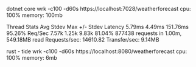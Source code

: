dotnet core
wrk -c100 -d60s https://localhost:7028/weatherforecast
cpu: 100%
memory: 100mb

Thread Stats   Avg      Stdev     Max   +/- Stdev
    Latency     5.79ms    4.49ms 151.76ms   95.26%
    Req/Sec     7.57k     1.25k    9.83k    81.04%
  877438 requests in 1.00m, 549.18MB read
Requests/sec:  14610.82
Transfer/sec:      9.14MB


rust - tide
wrk -c100 -d60s https://localhost:8080/weatherforecast
cpu: 100%
memory: 6mb
